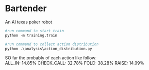 # Bartender
An AI texas poker robot

```python
#run command to start train
python -m training.train

#run command to collect action distribution
python .\analysis\action_distribution.py
```

SO far the probably of each action like follow:<br>
ALL_IN: 14.85%
CHECK_CALL: 32.78%
FOLD: 38.28%
RAISE: 14.09%
